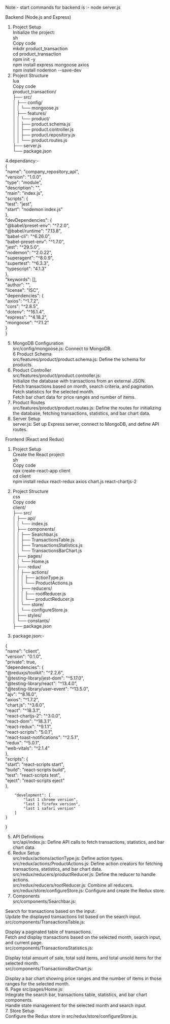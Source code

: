 Note:- start commands for backend is :- node server.js


Backend (Node.js and Express)  
1. Project Setup  
Initialize the project:  
sh  
Copy code  
mkdir product_transaction  
cd product_transaction  
npm init -y  
npm install express mongoose axios  
npm install nodemon --save-dev  
2. Project Structure  
lua  
Copy code  
product_transaction/  
├── src/   
│   ├── config/   
│   │   └── mongoose.js   
│   ├── features/   
│   │   └── product/   
│   │       ├── product.schema.js   
│   │       ├── product.controller.js   
│   │       ├── product.repository.js   
│   │       └── product.routes.js  
├── server.js   
└── package.json   

4.dependancy:-     
{  
    "name": "company_repository_api",  
    "version": "1.0.0",  
    "type": "module",  
    "description": "",  
    "main": "index.js",  
    "scripts": {  
        "test": "jest",   
        "start": "nodemon index.js"  
    },  
    "devDependencies": {   
        "@babel/preset-env": "^7.2.0",  
        "@babel/runtime": "7.13.8",  
        "babel-cli": "^6.26.0",  
        "babel-preset-env": "^1.7.0",  
        "jest": "^29.5.0",  
        "nodemon": "^2.0.22",  
        "superagent": "^8.0.9",   
        "supertest": "^6.3.3",   
        "typescript": "4.1.3"   
    },   
    "keywords": [],  
    "author": "",   
    "license": "ISC",   
    "dependencies": {   
        "axios": "^1.7.2",   
        "cors": "^2.8.5",   
        "dotenv": "^16.1.4",   
        "express": "^4.18.2",   
        "mongoose": "^7.1.2"   
    }  
}   

5. MongoDB Configuration    
src/config/mongoose.js: Connect to MongoDB.    
6 Product Schema    
src/features/product/product.schema.js: Define the schema for products.    
7. Product Controller    
src/features/product/product.controller.js:    
Initialize the database with transactions from an external JSON.    
Fetch transactions based on month, search criteria, and pagination.    
Fetch statistics for the selected month.    
Fetch bar chart data for price ranges and number of items.    
8. Product Routes    
src/features/product/product.routes.js: Define the routes for initializing the database, fetching transactions, statistics, and bar chart data.   
9. Server Setup   
server.js: Set up Express server, connect to MongoDB, and define API routes.   






Frontend (React and Redux)   
1. Project Setup   
Create the React project:  
sh  
Copy code   
npx create-react-app client   
cd client  
npm install redux react-redux axios chart.js react-chartjs-2   



3. Project Structure  
css  
Copy code   
client/   
├── src/  
│   ├── api/  
│   │   └── index.js  
│   ├── components/  
│   │   ├── Searchbar.js  
│   │   ├── TransactionsTable.js  
│   │   ├── TransactionsStatistics.js  
│   │   └── TransactionsBarChart.js  
│   ├── pages/  
│   │   └── Home.js  
│   ├── redux/  
│   │   ├── actions/  
│   │   │   ├── actionType.js  
│   │   │   └── ProductActions.js  
│   │   ├── reducers/  
│   │   │   ├── rootReducer.js  
│   │   │   └── productReducer.js  
│   │   └── store/  
│   │       └── configureStore.js  
│   ├── styles/  
│   └── constants/  
├── package.json  

4. package.json:-    
  
{  
    "name": "client",  
    "version": "0.1.0",   
    "private": true,   
    "dependencies": {   
        "@reduxjs/toolkit": "^2.2.6",   
        "@testing-library/jest-dom": "^5.17.0",   
        "@testing-library/react": "^13.4.0",   
        "@testing-library/user-event": "^13.5.0",   
        "ajv": "^8.16.0",   
        "axios": "^1.7.2",   
        "chart.js": "^3.6.0",   
        "react": "^18.3.1",   
        "react-chartjs-2": "^3.0.0",   
        "react-dom": "^18.3.1",   
        "react-redux": "^9.1.1",   
        "react-scripts": "5.0.1",   
        "react-toast-notifications": "^2.5.1",   
        "redux": "^5.0.1",   
        "web-vitals": "^2.1.4"   
    },  
    "scripts": {  
        "start": "react-scripts start",  
        "build": "react-scripts build",   
        "test": "react-scripts test",   
        "eject": "react-scripts eject"   
    },     
    
        "development": [  
            "last 1 chrome version",  
            "last 1 firefox version",  
            "last 1 safari version"  
        ]  
    }  
}   

5. API Definitions  
src/api/index.js: Define API calls to fetch transactions, statistics, and bar chart data.  
6. Redux Setup  
src/redux/actions/actionType.js: Define action types.  
src/redux/actions/ProductActions.js: Define action creators for fetching transactions, statistics, and bar chart data.  
src/redux/reducers/productReducer.js: Define the reducer to handle actions.  
src/redux/reducers/rootReducer.js: Combine all reducers.  
src/redux/store/configureStore.js: Configure and create the Redux store.  
7. Components  
src/components/Searchbar.js:  

Search for transactions based on the input.   
Update the displayed transactions list based on the search input.  
src/components/TransactionsTable.js:  

Display a paginated table of transactions.  
Fetch and display transactions based on the selected month, search input, and current page.  
src/components/TransactionsStatistics.js:  

Display total amount of sale, total sold items, and total unsold items for the selected month.  
src/components/TransactionsBarChart.js:   

Display a bar chart showing price ranges and the number of items in those ranges for the selected month.  
6. Page
src/pages/Home.js:  
Integrate the search bar, transactions table, statistics, and bar chart components.  
Handle state management for the selected month and search input.  
7. Store Setup   
Configure the Redux store in src/redux/store/configureStore.js.   
